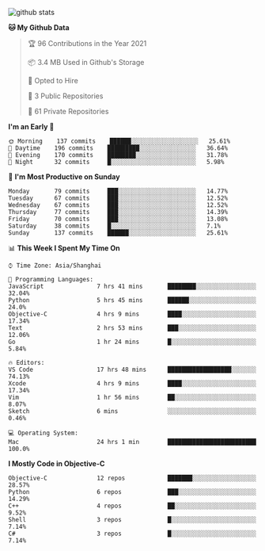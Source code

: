 
![github stats](https://github-readme-stats.vercel.app/api?username=ChesterYue&show_icons=true&count_private=true)

<!-- ![wakatime](https://github-readme-stats.vercel.app/api/wakatime?username=ChesterYue&layout=compact) -->

<!-- ![wakatime](https://github-readme-stats.vercel.app/api/top-langs/?username=ChesterYue&layout=compact) -->

<!--START_SECTION:waka-->
**🐱 My Github Data** 

> 🏆 96 Contributions in the Year 2021
 > 
> 📦 3.4 MB Used in Github's Storage 
 > 
> 💼 Opted to Hire
 > 
> 📜 3 Public Repositories 
 > 
> 🔑 61 Private Repositories  
 > 
**I'm an Early 🐤** 

```text
🌞 Morning    137 commits    ██████░░░░░░░░░░░░░░░░░░░   25.61% 
🌆 Daytime    196 commits    █████████░░░░░░░░░░░░░░░░   36.64% 
🌃 Evening    170 commits    ████████░░░░░░░░░░░░░░░░░   31.78% 
🌙 Night      32 commits     █░░░░░░░░░░░░░░░░░░░░░░░░   5.98%

```
📅 **I'm Most Productive on Sunday** 

```text
Monday       79 commits     ███░░░░░░░░░░░░░░░░░░░░░░   14.77% 
Tuesday      67 commits     ███░░░░░░░░░░░░░░░░░░░░░░   12.52% 
Wednesday    67 commits     ███░░░░░░░░░░░░░░░░░░░░░░   12.52% 
Thursday     77 commits     ███░░░░░░░░░░░░░░░░░░░░░░   14.39% 
Friday       70 commits     ███░░░░░░░░░░░░░░░░░░░░░░   13.08% 
Saturday     38 commits     █░░░░░░░░░░░░░░░░░░░░░░░░   7.1% 
Sunday       137 commits    ██████░░░░░░░░░░░░░░░░░░░   25.61%

```


📊 **This Week I Spent My Time On** 

```text
⌚︎ Time Zone: Asia/Shanghai

💬 Programming Languages: 
JavaScript               7 hrs 41 mins       ████████░░░░░░░░░░░░░░░░░   32.04% 
Python                   5 hrs 45 mins       ██████░░░░░░░░░░░░░░░░░░░   24.0% 
Objective-C              4 hrs 9 mins        ████░░░░░░░░░░░░░░░░░░░░░   17.34% 
Text                     2 hrs 53 mins       ███░░░░░░░░░░░░░░░░░░░░░░   12.06% 
Go                       1 hr 24 mins        █░░░░░░░░░░░░░░░░░░░░░░░░   5.84%

🔥 Editors: 
VS Code                  17 hrs 48 mins      ██████████████████░░░░░░░   74.13% 
Xcode                    4 hrs 9 mins        ████░░░░░░░░░░░░░░░░░░░░░   17.34% 
Vim                      1 hr 56 mins        ██░░░░░░░░░░░░░░░░░░░░░░░   8.07% 
Sketch                   6 mins              ░░░░░░░░░░░░░░░░░░░░░░░░░   0.46%

💻 Operating System: 
Mac                      24 hrs 1 min        █████████████████████████   100.0%

```

**I Mostly Code in Objective-C** 

```text
Objective-C              12 repos            ███████░░░░░░░░░░░░░░░░░░   28.57% 
Python                   6 repos             ███░░░░░░░░░░░░░░░░░░░░░░   14.29% 
C++                      4 repos             ██░░░░░░░░░░░░░░░░░░░░░░░   9.52% 
Shell                    3 repos             █░░░░░░░░░░░░░░░░░░░░░░░░   7.14% 
C#                       3 repos             █░░░░░░░░░░░░░░░░░░░░░░░░   7.14%

```



<!--END_SECTION:waka-->